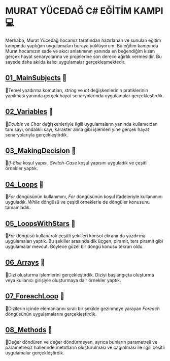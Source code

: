 # MURAT YÜCEDAĞ C# EĞİTİM KAMPI 💻
Merhaba, Murat Yücedağ hocamız tarafından hazırlanan ve sunulan eğitim kampında yaptığım uygulamaları buraya yüklüyorum. Bu eğitim kampında Murat hocamızın sade ve akıcı anlatımının yanında en beğendiğim kısım gerçek hayat senaryolarına ve projelerine son derece ağırlık vermesidir. Bu sayede daha akılda kalıcı uygulamalar gerçekleşmektedir.

## [01_MainSubjects](https://github.com/oguzhandemir-od/CS_Egitim_Kampi_MY/blob/main/CSharpEgitimKampi/01_MainSubjects/Program.cs) 📁
🔑Temel yazdırma komutları, *strin*g ve *int* değişkenlerinin pratiklerinin yapılması yanında gerçek hayat senaryolarında uygulamalar gerçekleştirdik.

## [02_Variables](https://github.com/oguzhandemir-od/CS_Egitim_Kampi_MY/blob/main/CSharpEgitimKampi/02_Variables/Program.cs) 📁
🔑*Double* ve *Char* değişkenleriyle ilgili uygulamaların yanında kullanıcıdan tam sayı, ondalıklı sayı, karakter alma gibi işlemleri yine gerçek hayat senaryolarıyla gerçekleştirdik.

## [03_MakingDecision](https://github.com/oguzhandemir-od/CS_Egitim_Kampi_MY/blob/main/CSharpEgitimKampi/03_MakingDecision/Program.cs) 📁
🔑*If-Else* koşul yapısı, *Switch-Case* koşul yapısını uyguladık ve çeşitli örnekler yaptık.

## [04_Loops](https://github.com/oguzhandemir-od/CS_Egitim_Kampi_MY/blob/main/CSharpEgitimKampi/04_Loops/Program.cs) 📁
🔑*For* döngüsünün kullanımını, *For* döngüsünün koşul ifadeleriyle kullanımını uyguladık. *While* döngüsü ve çeşitli örneklerle de döngüler konusunu tamamladık.

## [05_LoopsWithStars](https://github.com/oguzhandemir-od/CS_Egitim_Kampi_MY/blob/main/CSharpEgitimKampi/05_LoopsWithStars/Program.cs) 📁
🔑*For* döngüsü kullanarak çeşitli şekilleri konsol ekranında yazdırma uygulamaları yaptık. Bu şekiller arasında dik üçgen, piramit, ters piramit gibi uygulamalar mevcut. Böylece güzel bir döngü konusu tekrarı oldu.

## [06_Arrays](https://github.com/oguzhandemir-od/CS_Egitim_Kampi_MY/blob/main/CSharpEgitimKampi/06_Arrays/Program.cs) 📁
🔑Dizi oluşturma işlemlerini gerçekleştirdik. Diziyi başlangıçta oluşturma veya kullanıcı girişiyle oluşturmaya dair örnekler yaptık.

## [07_ForeachLoop](https://github.com/oguzhandemir-od/CS_Egitim_Kampi_MY/blob/main/CSharpEgitimKampi/07_ForeachLoop/Program.cs) 📁
🔑Dizilerin içinde elemanlarını sıralı bir şekilde gezinmeye yarayan *Foreach* döngüsünün uygulamalarını gerçekleştirdik.

## [08_Methods](https://github.com/oguzhandemir-od/CS_Egitim_Kampi_MY/blob/main/CSharpEgitimKampi/08_Methods/Program.cs) 📁
🔑Değer döndüren ve değer döndürmeyen, ayrıca bunların parametreli ve parametresiz hallerinde metotların oluşturulması ve çağırılması ile ilgili çeşitli uygulamalar gerçekleştirdik.
